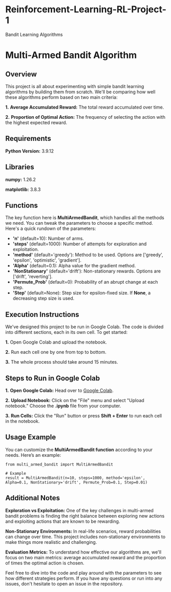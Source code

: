 # Reinforcement-Learning-RL-Project-1
Bandit Learning Algorithms

# Multi-Armed Bandit Algorithm

## Overview
This project is all about experimenting with simple bandit learning algorithms by building them from scratch. We'll be comparing how well these algorithms perform based on two main criteria:

  **1.** **Average Accumulated Reward:** The total reward accumulated over time.
  
  **2.** **Proportion of Optimal Action:** The frequency of selecting the action with the highest expected reward.

## Requirements
**Python Version:** 3.9.12

## Libraries
**numpy:** 1.26.2

**matplotlib:** 3.8.3

## Functions
The key function here is **MultiArmedBandit**, which handles all the methods we need. You can tweak the parameters to choose a specific method. Here's a quick rundown of the parameters:

*  **'n'** (default=10): Number of arms.
* **'steps'** (default=1000): Number of attempts for exploration and exploitation.
* **'method'** (default='greedy'): Method to be used. Options are ['greedy', 'epsilon', 'optimistic', 'gradient'].
* **'Alpha'** (default=0.1): Alpha value for the gradient method.
* **'NonStationary'** (default='drift'): Non-stationary rewards. Options are ['drift', 'reverting'].
* **'Permute_Prob'** (default=0): Probability of an abrupt change at each step.
* **'Step'** (default=None): Step size for epsilon-fixed size. If **None**, a decreasing step size is used.

## Execution Instructions

We've designed this project to be run in Google Colab. The code is divided into different sections, each in its own cell. 
To get started:

**1.** Open Google Colab and upload the notebook.

**2.** Run each cell one by one from top to bottom.

**3.** The whole process should take around 15 minutes.

## Steps to Run in Google Colab

**1.** **Open Google Colab:** Head over to [Google Colab](https://colab.research.google.com/).

**2.** **Upload Notebook:** Click on the "File" menu and select "Upload notebook." Choose the **.ipynb** file from your computer.

**3.** **Run Cells:** Click the "Run" button or press **Shift + Enter** to run each cell in the notebook.

## Usage Example
You can customize the **MultiArmedBandit function** according to your needs. Here’s an example:

``` 
from multi_armed_bandit import MultiArmedBandit

# Example 
result = MultiArmedBandit(n=10, steps=1000, method='epsilon', Alpha=0.1, NonStationary='drift', Permute_Prob=0.1, Step=0.01)
```

## Additional Notes

**Exploration vs Exploitation:** One of the key challenges in multi-armed bandit problems is finding the right balance between exploring new actions and exploiting actions that are known to be rewarding.

**Non-Stationary Environments:** In real-life scenarios, reward probabilities can change over time. This project includes non-stationary environments to make things more realistic and challenging.

**Evaluation Metrics:** To understand how effective our algorithms are, we'll focus on two main metrics: average accumulated reward and the proportion of times the optimal action is chosen.

Feel free to dive into the code and play around with the parameters to see how different strategies perform. If you have any questions or run into any issues, don't hesitate to open an issue in the repository.



